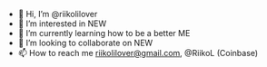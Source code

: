 - 👋 Hi, I’m @riikolilover
- 👀 I’m interested in NEW
- 🌱 I’m currently learning how to be a better ME
- 💞️ I’m looking to collaborate on NEW
- 📫 How to reach me riikolilover@gmail.com, @RiikoL (Coinbase)

<!---
riikolilover/riikolilover is a ✨ special ✨ repository because its `README.md` (this file) appears on your GitHub profile.
You can click the Preview link to take a look at your changes.
--->
